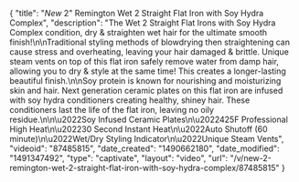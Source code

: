 {
    "title": "*New* 2\" Remington Wet 2 Straight Flat Iron with Soy Hydra Complex",
    "description": "The Wet 2 Straight Flat Irons with Soy Hydra Complex condition, dry & straighten wet hair for the ultimate smooth finish!\n\nTraditional styling methods of blowdrying then straightening can cause stress and overheating, leaving your hair damaged & brittle.  Unique steam vents on top of this flat iron safely remove water from damp hair, allowing you to dry & style at the same time!  This creates a longer-lasting beautiful finish.\n\nSoy protein is known for nourishing and moisturizing skin and hair.  Next generation ceramic plates on this flat iron are infused with soy hydra conditioners creating healthy, shiney hair.  These conditioners last the life of the flat iron, leaving no oily residue.\n\n\u2022Soy Infused Ceramic Plates\n\u2022425F Professional High Heat\n\u202230 Second Instant Heat\n\u2022Auto Shutoff (60 minute)\n\u2022Wet\/Dry Styling Indicator\n\u2022Unique Steam Vents",
    "videoid": "87485815",
    "date_created": "1490662180",
    "date_modified": "1491347492",
    "type": "captivate",
    "layout": "video",
    "url": "\/v\/new-2-remington-wet-2-straight-flat-iron-with-soy-hydra-complex\/87485815"
}